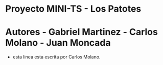 # Proyecto MINI-TS - Los Patotes

# Autores - Gabriel Martinez - Carlos Molano - Juan Moncada

- esta linea esta escrita por Carlos Molano.